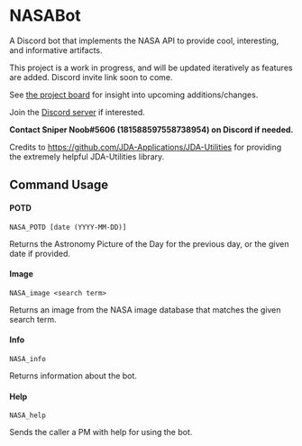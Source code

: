 # NASABot
A Discord bot that implements the NASA API to provide cool, interesting, and informative artifacts.

This project is a work in progress, and will be updated iteratively as features are added. Discord invite link soon to come.

See [the project board](https://github.com/SniperNoob95/NASABot/projects/1) for insight into upcoming additions/changes.

Join the [Discord server](https://discord.gg/b4wS5q4) if interested.

**Contact Sniper Noob#5606 (181588597558738954) on Discord if needed.**

Credits to https://github.com/JDA-Applications/JDA-Utilities for providing the extremely helpful JDA-Utilities library.

## Command Usage
#### POTD
    NASA_POTD [date (YYYY-MM-DD)]
Returns the Astronomy Picture of the Day for the previous day, or the given date if provided.

#### Image
    NASA_image <search term>
Returns an image from the NASA image database that matches the given search term.

#### Info
    NASA_info
Returns information about the bot.

#### Help
    NASA_help
Sends the caller a PM with help for using the bot.
